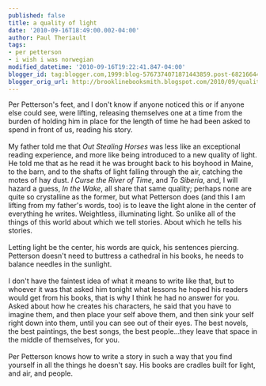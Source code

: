 ```yaml
---
published: false
title: a quality of light
date: '2010-09-16T18:49:00.002-04:00'
author: Paul Theriault
tags:
- per petterson
- i wish i was norwegian
modified_datetime: '2010-09-16T19:22:41.847-04:00'
blogger_id: tag:blogger.com,1999:blog-5767374071871443859.post-6821664403373714599
blogger_orig_url: http://brooklinebooksmith.blogspot.com/2010/09/quality-of-light.html
---
```


Per Petterson's feet, and I don't know if anyone noticed this or if anyone else could see, were lifting, releasing themselves one at a time from the burden of holding him in place for the length of time he had been asked to spend in front of us, reading his story.    <br /><br />My father told me that <em>Out Stealing Horses</em> was less like an exceptional reading experience, and more like being introduced to a new quality of light.  He told me that as he read it he was brought back to his boyhood in Maine, to the barn, and to the shafts of light falling through the air, catching the motes of hay dust.    <em>I Curse the River of Time</em>, and <em>To Siberia</em>, and, I will hazard a guess, <em>In the Wake</em>, all share that same quality; perhaps none are quite so crystalline as the former, but what Petterson does (and this I am lifting from my father's words, too) is to leave the light alone in the center of everything he writes.   Weightless, illuminating light.  So unlike all of the things of this world about which we tell stories.  About which he tells his stories. <br /><br />Letting light be the center, his words are quick, his sentences piercing.  Petterson doesn't need to buttress a cathedral in his books, he needs to balance needles in the sunlight. <br /><br />I don't have the faintest idea of what it means to write like that, but to whoever it was that asked him tonight what lessons he hoped his readers would get from his books, that is why I think he had no answer for you.  Asked about how he creates his characters, he said that you have to imagine them, and then place your self above them, and then sink your self right down into them, until you can see out of their eyes.  The best novels, the best paintings, the best songs, the best people...they leave that space in the middle of themselves, for you. <br /><br />Per Petterson knows how to write a story in such a way that you find yourself in all the things he doesn't say.  His books are cradles built for light, and air, and people.